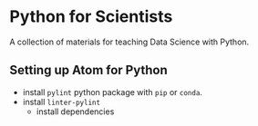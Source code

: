 # Python for Scientists

A collection of materials for teaching Data Science with Python.

## Setting up Atom for Python

+ install  `pylint` python package with `pip` or `conda`.
+ install `linter-pylint`
  + install dependencies
